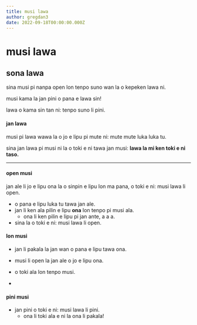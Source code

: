```yaml
---
title: musi lawa
author: gregdan3
date: 2022-09-18T00:00:00.000Z
---
```

# musi lawa

<!-- -->

## sona lawa

sina musi pi nanpa open lon tenpo suno wan la o kepeken lawa ni.

musi kama la jan pini o pana e lawa sin!

lawa o kama sin tan ni: tenpo suno li pini.

#### jan lawa

musi pi lawa wawa la o jo e lipu pi mute ni: mute mute luka luka tu.

sina jan lawa pi musi ni la o toki e ni tawa jan musi: **lawa la mi ken toki e ni taso.**

---

#### open musi

jan ale li jo e lipu ona la o sinpin e lipu lon ma pana, o toki e ni: musi lawa li open.

- o pana e lipu luka tu tawa jan ale.
- jan li ken ala pilin e lipu **ona** lon tenpo pi musi ala.
  - ona li ken pilin e lipu pi jan ante, a a a.
- sina la o toki e ni: musi lawa li open.

#### lon musi

- jan li pakala la jan wan o pana e lipu tawa ona.

- musi li open la jan ale o jo e lipu ona.
- o toki ala lon tenpo musi.
-

#### pini musi

- jan pini o toki e ni: musi lawa li pini.
  - ona li toki ala e ni la ona li pakala!



